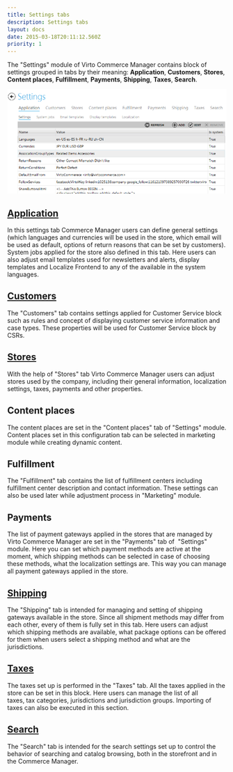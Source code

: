 ```yaml
---
title: Settings tabs
description: Settings tabs
layout: docs
date: 2015-03-18T20:11:12.560Z
priority: 1
---
```

The "Settings" module of Virto Commerce Manager contains block of settings grouped in tabs by their meaning: **Application**, **Customers**, **Stores**, **Content places**, **Fulfillment**, **Payments**, **Shipping**, **Taxes**, **Search**.

<img src="../../../../assets/images/docs/image2014-2-3 14_53_4.png" />

## [Application](docs/old-versions/vc113userguide/settings/application-settings)

In this settings tab Commerce Manager users can define general settings (which languages and currencies will be used in the store, which email will be used as default, options of return reasons that can be set by customers). System jobs applied for the store also defined in this tab. Here users can also adjust email templates used for newsletters and alerts, display templates and Localize Frontend to any of the available in the system languages.

## [Customers](docs/old-versions/vc113userguide/settings/customer-profile-attributes)

The "Customers" tab contains settings applied for Customer Service block such as rules and concept of displaying customer service information and case types. These properties will be used for Customer Service block by CSRs.

## [Stores](docs/old-versions/vc113userguide/settings/stores)

With the help of "Stores" tab Virto Commerce Manager users can adjust stores used by the company, including their general information, localization settings, taxes, payments and other properties.

## Content places

The content places are set in the "Content places" tab of "Settings" module. Content places set in this configuration tab can be selected in marketing module while creating dynamic content.

## Fulfillment

The "Fulfillment" tab contains the list of fulfillment centers including fulfillment center description and contact information. These settings can also be used later while adjustment process in "Marketing" module.

## Payments

The list of payment gateways applied in the stores that are managed by Virto Commerce Manager are set in the "Payments" tab of  "Settings" module. Here you can set which payment methods are active at the moment, which shipping methods can be selected in case of choosing these methods, what the localization settings are. This way you can manage all payment gateways applied in the store.

## [Shipping](docs/old-versions/vc113userguide/settings/shipping)

The "Shipping" tab is intended for managing and setting of shipping gateways available in the store. Since all shipment methods may differ from each other, every of them is fully set in this tab. Here users can adjust which shipping methods are available, what package options can be offered for them when users select a shipping method and what are the jurisdictions.

## [Taxes](docs/old-versions/vc113userguide/settings/taxes)

The taxes set up is performed in the "Taxes" tab. All the taxes applied in the store can be set in this block. Here users can manage the list of all taxes, tax categories, jurisdictions and jurisdiction groups. Importing of taxes can also be executed in this section.

## [Search](docs/old-versions/vc113userguide/settings/search-settings)

The "Search" tab is intended for the search settings set up to control the behavior of searching and catalog browsing, both in the storefront and in the Commerce Manager.